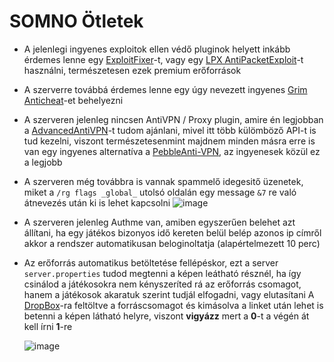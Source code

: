# SOMNO Ötletek


- A jelenlegi ingyenes exploitok ellen védő pluginok helyett inkább érdemes lenne egy [ExploitFixer](https://builtbybit.com/resources/exploitfixer-anti-crash-dupe-plugin.26463/)-t, vagy egy [LPX AntiPacketExploit](https://builtbybit.com/resources/lpx-antipacketexploit-antinettycrasher.15709/)-t használni, természetesen ezek premium erőforrások
- A szerverre továbbá érdemes lenne egy úgy nevezett ingyenes [Grim Anticheat](https://www.spigotmc.org/resources/grim-anticheat.99923/)-et behelyezni
- A szerveren jelenleg nincsen AntiVPN / Proxy plugin, amire én legjobban a [AdvancedAntiVPN](https://www.spigotmc.org/resources/30-sale-%E2%8C%9B-advancedantivpn-prevent-bad-actors-%E2%98%84%EF%B8%8F-security-every-server-needs-%E2%98%84%EF%B8%8F-1-8-x-1-20-x.101081/)-t tudom ajánlani, mivel itt több külömböző API-t is tud kezelni, viszont természetesenmint majdnem minden másra erre is van egy ingyenes alternatíva a [PebbleAnti-VPN](https://www.spigotmc.org/resources/pebbleanti-vpn-high-quality-free-anti-vpn.92711/), az ingyenesek közül ez a legjobb
- A szerveren még továbbra is vannak spammelő idegesitő üzenetek, miket a `/rg flags _global_` utolsó oldalán egy message `&7` re való átnevezés után ki is lehet kapcsolni
![image](https://github.com/ArteffKod/Somno-tletek/assets/68272364/abebcd1f-54ff-4397-b510-3570b8ad1d6a)


- A szerveren jelenleg Authme van, amiben egyszerűen belehet azt állítani, ha egy játékos bizonyos idő kereten belül belép azonos ip címről akkor a rendszer automatikusan beloginoltatja (alapértelmezett 10 perc)
- Az erőforrás automatikus betöltetése fellépéskor, ezt a server `server.properties` tudod megtenni a képen leátható résznél, ha így csinálod a játékosokra nem kényszeríted rá az erőforrás csomagot, hanem a játékosok akaratuk szerint tudjál elfogadni, vagy elutasítani
  A [DropBox](https://www.dropbox.com/)-ra feltöltve a forráscsomagot és kimásolva a linket után lehet is betenni a képen látható helyre, viszont **vigyázz** mert a **0**-t a végén át kell írni **1**-re


  ![image](https://github.com/ArteffKod/somno-ideas/assets/68272364/8998cd3f-75cd-4fe9-a5fc-a93a2efc4c8c)
